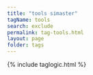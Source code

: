 ```yaml
---
title: "tools simaster"
tagName: tools
search: exclude
permalink: tag-tools.html
layout: page
folder: tags
---
```

{% include taglogic.html %}